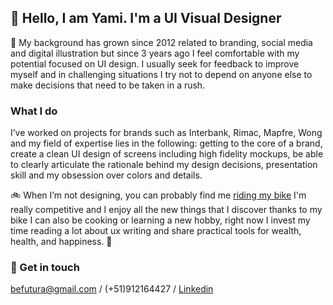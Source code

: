 ## 👀 Hello, I am Yami. I'm a UI Visual Designer
🎨  My background has grown since 2012 related to branding, social media and digital illustration but since 3 years ago I feel comfortable with my potential focused on UI design. I usually seek for feedback to improve myself and in challenging situations I try not to depend on anyone else to make decisions that need to be taken in a rush. 

### What I do
I’ve worked on projects for brands such as Interbank, Rimac, Mapfre, Wong and my field of expertise lies in the following: getting to the core of a brand, create a clean UI design of screens including high fidelity mockups, be able to clearly articulate the rationale behind my design decisions, presentation skill and my obsession over colors and details. 

🚲 When I’m not designing, you can probably find me [riding my bike](https://www.instagram.com/yamicony/) I'm really competitive and I enjoy all the new things that I discover thanks to my bike I can also be cooking or learning a new hobby, right now I invest my time reading a lot about ux writing and share practical tools for wealth, health, and happiness. 🎈

### 🌟 Get in touch
[befutura@gmail.com](mailto:barushev@gmail.com)
/ (+51)912164427 / [Linkedin](https://www.linkedin.com/in/befutura/) 
